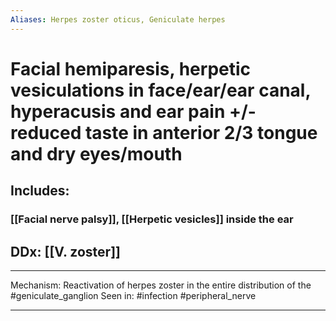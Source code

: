 ```yaml
---
Aliases: Herpes zoster oticus, Geniculate herpes
---
```

# Facial hemiparesis, herpetic vesiculations in face/ear/ear canal, hyperacusis and ear pain +/- reduced taste in anterior 2/3 tongue and dry eyes/mouth
## Includes:
### [[Facial nerve palsy]], [[Herpetic vesicles]] inside the ear
## DDx: [[V. zoster]]

---
Mechanism: Reactivation of herpes zoster in the entire distribution of the #geniculate_ganglion
Seen in: #infection #peripheral_nerve 

---
